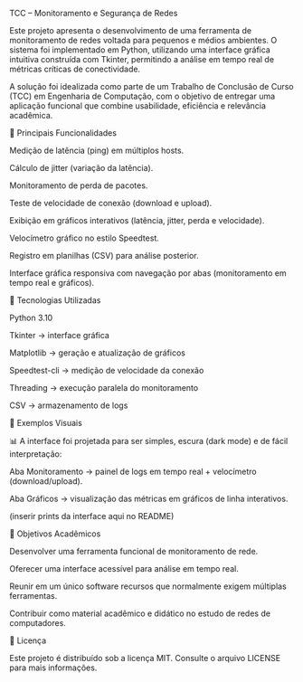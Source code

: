 TCC – Monitoramento e Segurança de Redes

Este projeto apresenta o desenvolvimento de uma ferramenta de monitoramento de redes voltada para pequenos e médios ambientes. O sistema foi implementado em Python, utilizando uma interface gráfica intuitiva construída com Tkinter, permitindo a análise em tempo real de métricas críticas de conectividade.

A solução foi idealizada como parte de um Trabalho de Conclusão de Curso (TCC) em Engenharia de Computação, com o objetivo de entregar uma aplicação funcional que combine usabilidade, eficiência e relevância acadêmica.

🔹 Principais Funcionalidades

Medição de latência (ping) em múltiplos hosts.

Cálculo de jitter (variação da latência).

Monitoramento de perda de pacotes.

Teste de velocidade de conexão (download e upload).

Exibição em gráficos interativos (latência, jitter, perda e velocidade).

Velocímetro gráfico no estilo Speedtest.

Registro em planilhas (CSV) para análise posterior.

Interface gráfica responsiva com navegação por abas (monitoramento em tempo real e gráficos).

🔹 Tecnologias Utilizadas

Python 3.10

Tkinter → interface gráfica

Matplotlib → geração e atualização de gráficos

Speedtest-cli → medição de velocidade da conexão

Threading → execução paralela do monitoramento

CSV → armazenamento de logs


🔹 Exemplos Visuais

📊 A interface foi projetada para ser simples, escura (dark mode) e de fácil interpretação:

Aba Monitoramento → painel de logs em tempo real + velocímetro (download/upload).

Aba Gráficos → visualização das métricas em gráficos de linha interativos.

(inserir prints da interface aqui no README)

🔹 Objetivos Acadêmicos

Desenvolver uma ferramenta funcional de monitoramento de rede.

Oferecer uma interface acessível para análise em tempo real.

Reunir em um único software recursos que normalmente exigem múltiplas ferramentas.

Contribuir como material acadêmico e didático no estudo de redes de computadores.

🔹 Licença

Este projeto é distribuído sob a licença MIT. Consulte o arquivo LICENSE para mais informações.
